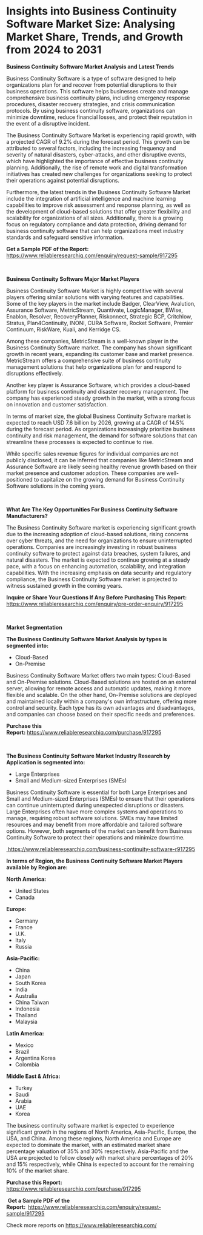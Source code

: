 <p><h1>Insights into Business Continuity Software Market Size: Analysing Market Share, Trends, and Growth from 2024 to 2031</h1></p><p><strong>Business Continuity Software Market Analysis and Latest Trends</strong></p>
<p><p>Business Continuity Software is a type of software designed to help organizations plan for and recover from potential disruptions to their business operations. This software helps businesses create and manage comprehensive business continuity plans, including emergency response procedures, disaster recovery strategies, and crisis communication protocols. By using business continuity software, organizations can minimize downtime, reduce financial losses, and protect their reputation in the event of a disruptive incident.</p><p>The Business Continuity Software Market is experiencing rapid growth, with a projected CAGR of 9.2% during the forecast period. This growth can be attributed to several factors, including the increasing frequency and severity of natural disasters, cyber-attacks, and other disruptive events, which have highlighted the importance of effective business continuity planning. Additionally, the rise of remote work and digital transformation initiatives has created new challenges for organizations seeking to protect their operations against potential disruptions.</p><p>Furthermore, the latest trends in the Business Continuity Software Market include the integration of artificial intelligence and machine learning capabilities to improve risk assessment and response planning, as well as the development of cloud-based solutions that offer greater flexibility and scalability for organizations of all sizes. Additionally, there is a growing focus on regulatory compliance and data protection, driving demand for business continuity software that can help organizations meet industry standards and safeguard sensitive information.</p></p>
<p><strong>Get a Sample PDF of the Report:&nbsp;</strong> <a href="https://www.reliableresearchiq.com/enquiry/request-sample/917295">https://www.reliableresearchiq.com/enquiry/request-sample/917295</a></p>
<p>&nbsp;</p>
<p><strong>Business Continuity Software Major Market Players</strong></p>
<p><p>Business Continuity Software Market is highly competitive with several players offering similar solutions with varying features and capabilities. Some of the key players in the market include Badger, ClearView, Avalution, Assurance Software, MetricStream, Quantivate, LogicManager, BWise, Enablon, Resolver, RecoveryPlanner, Riskonnect, Strategic BCP, Critchlow, Stratus, Plan4Continuity, INONI, CURA Software, Rocket Software, Premier Continuum, RiskWare, Kuali, and Kerridge CS.</p><p>Among these companies, MetricStream is a well-known player in the Business Continuity Software market. The company has shown significant growth in recent years, expanding its customer base and market presence. MetricStream offers a comprehensive suite of business continuity management solutions that help organizations plan for and respond to disruptions effectively.</p><p>Another key player is Assurance Software, which provides a cloud-based platform for business continuity and disaster recovery management. The company has experienced steady growth in the market, with a strong focus on innovation and customer satisfaction.</p><p>In terms of market size, the global Business Continuity Software market is expected to reach USD 7.6 billion by 2026, growing at a CAGR of 14.5% during the forecast period. As organizations increasingly prioritize business continuity and risk management, the demand for software solutions that can streamline these processes is expected to continue to rise.</p><p>While specific sales revenue figures for individual companies are not publicly disclosed, it can be inferred that companies like MetricStream and Assurance Software are likely seeing healthy revenue growth based on their market presence and customer adoption. These companies are well-positioned to capitalize on the growing demand for Business Continuity Software solutions in the coming years.</p></p>
<p>&nbsp;</p>
<p><strong>What Are The Key Opportunities For Business Continuity Software Manufacturers?</strong></p>
<p><p>The Business Continuity Software market is experiencing significant growth due to the increasing adoption of cloud-based solutions, rising concerns over cyber threats, and the need for organizations to ensure uninterrupted operations. Companies are increasingly investing in robust business continuity software to protect against data breaches, system failures, and natural disasters. The market is expected to continue growing at a steady pace, with a focus on enhancing automation, scalability, and integration capabilities. With the increasing emphasis on data security and regulatory compliance, the Business Continuity Software market is projected to witness sustained growth in the coming years.</p></p>
<p><strong>Inquire or Share Your Questions If Any Before Purchasing This Report:</strong> <a href="https://www.reliableresearchiq.com/enquiry/pre-order-enquiry/917295">https://www.reliableresearchiq.com/enquiry/pre-order-enquiry/917295</a></p>
<p>&nbsp;</p>
<p><strong>Market Segmentation</strong></p>
<p><strong>The Business Continuity Software Market Analysis by types is segmented into:</strong></p>
<p><ul><li>Cloud-Based</li><li>On-Premise</li></ul></p>
<p><p>Business Continuity Software Market offers two main types: Cloud-Based and On-Premise solutions. Cloud-Based solutions are hosted on an external server, allowing for remote access and automatic updates, making it more flexible and scalable. On the other hand, On-Premise solutions are deployed and maintained locally within a company's own infrastructure, offering more control and security. Each type has its own advantages and disadvantages, and companies can choose based on their specific needs and preferences.</p></p>
<p><strong>Purchase this Report:&nbsp;</strong><a href="https://www.reliableresearchiq.com/purchase/917295">https://www.reliableresearchiq.com/purchase/917295</a></p>
<p>&nbsp;</p>
<p><strong>The Business Continuity Software Market Industry Research by Application is segmented into:</strong></p>
<p><ul><li>Large Enterprises</li><li>Small and Medium-sized Enterprises (SMEs)</li></ul></p>
<p><p>Business Continuity Software is essential for both Large Enterprises and Small and Medium-sized Enterprises (SMEs) to ensure that their operations can continue uninterrupted during unexpected disruptions or disasters. Large Enterprises often have more complex systems and operations to manage, requiring robust software solutions. SMEs may have limited resources and may benefit from more affordable and tailored software options. However, both segments of the market can benefit from Business Continuity Software to protect their operations and minimize downtime.</p></p>
<p><a href="https://www.reliableresearchiq.com/business-continuity-software-r917295">&nbsp;https://www.reliableresearchiq.com/business-continuity-software-r917295</a></p>
<p><strong>In terms of Region, the Business Continuity Software Market Players available by Region are:</strong></p>
<p>
    <p> <strong> North America: </strong>
        <ul>
            <li>United States</li>
            <li>Canada</li>
        </ul>
        </p> 
    <p> <strong> Europe: </strong>
        <ul>
            <li>Germany</li>
            <li>France</li>
            <li>U.K.</li>
            <li>Italy</li>
            <li>Russia</li>
        </ul>
        </p> 
    <p> <strong> Asia-Pacific: </strong>
        <ul>
            <li>China</li>
            <li>Japan</li>
            <li>South Korea</li>
            <li>India</li>
            <li>Australia</li>
            <li>China Taiwan</li>
            <li>Indonesia</li>
            <li>Thailand</li>
            <li>Malaysia</li>
        </ul>
        </p> 
    <p> <strong> Latin America: </strong>
        <ul>
            <li>Mexico</li>
            <li>Brazil</li>
            <li>Argentina Korea</li>
            <li>Colombia</li>
        </ul>
        </p> 
    <p> <strong> Middle East & Africa: </strong>
        <ul>
            <li>Turkey</li>
            <li>Saudi</li>
            <li>Arabia</li>
            <li>UAE</li>
            <li>Korea</li>
        </ul>
    </p>
    </p>
<p><p>The business continuity software market is expected to experience significant growth in the regions of North America, Asia-Pacific, Europe, the USA, and China. Among these regions, North America and Europe are expected to dominate the market, with an estimated market share percentage valuation of 35% and 30% respectively. Asia-Pacific and the USA are projected to follow closely with market share percentages of 20% and 15% respectively, while China is expected to account for the remaining 10% of the market share.</p></p>
<p><strong>Purchase this Report: </strong><a href="https://www.reliableresearchiq.com/purchase/917295">https://www.reliableresearchiq.com/purchase/917295</a></p>
<p>&nbsp;<strong>Get a Sample PDF of the Report:&nbsp;&nbsp;</strong><a href="https://www.reliableresearchiq.com/enquiry/request-sample/917295">https://www.reliableresearchiq.com/enquiry/request-sample/917295</a></p>
<p><strong></strong></p>
<p>Check more reports on <a href="https://www.reliableresearchiq.com/">https://www.reliableresearchiq.com/</a></p>